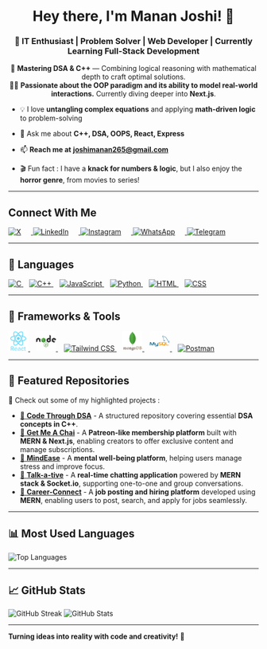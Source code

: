 <h1 align="center">Hey there, I'm Manan Joshi! 👋</h1>  
<h3 align="center">🚀 IT Enthusiast | Problem Solver | Web Developer | Currently Learning Full-Stack Development</h3>  

<p align="center">
  🔢 <strong>Mastering DSA & C++</strong> — Combining logical reasoning with mathematical depth to craft optimal solutions.  
  <br>  
  🧑‍💻 <strong>Passionate about the OOP paradigm and its ability to model real-world interactions.</strong> Currently diving deeper into <strong>Next.js</strong>.  
</p>  

- 💡 I love **untangling complex equations** and applying **math-driven logic** to problem-solving
 
- 💬 Ask me about **C++, DSA, OOPS, React, Express**

- 📫 <strong>Reach me at</strong> <a href="mailto:joshimanan265@gmail.com"><strong>joshimanan265@gmail.com</strong></a>
 
- 🎬 Fun fact : I have a **knack for numbers & logic**, but I also enjoy the **horror genre**, from movies to series!    

---

## Connect With Me  

<p align="left">
  <a href="https://x.com/Manan_tx_007" target="blank">
    <img src="https://img.freepik.com/free-vector/new-2023-twitter-logo-x-icon-design_1017-45418.jpg?w=740&t=st=1726590988~exp=1726591588~hmac=05917c81aad1f3bf834d19114f24881e8338a2f3595ad7686dd9710d742b4aae" alt="X" height="40" width="40" style="margin-right: 20px;" />
  </a>
  
  <a href="https://www.linkedin.com/in/mananj27/" target="blank">
    <img src="https://raw.githubusercontent.com/rahuldkjain/github-profile-readme-generator/master/src/images/icons/Social/linked-in-alt.svg" alt="LinkedIn" height="40" width="40" style="margin-right: 20px;" />
  </a>
  
  <a href="https://www.instagram.com/joshi_manan_27/" target="blank">
    <img src="https://upload.wikimedia.org/wikipedia/commons/thumb/9/95/Instagram_logo_2022.svg/2048px-Instagram_logo_2022.svg.png" alt="Instagram" height="40" width="40" style="margin-right: 20px;" />
  </a>
  
  <a href="https://wa.me/6283453432" target="blank">
    <img src="https://upload.wikimedia.org/wikipedia/commons/6/6b/WhatsApp.svg" alt="WhatsApp" height="48" width="48" style="margin-right: 20px;" />
  </a>
  
  <a href="https://t.me/Manan_Joshi_027" target="blank">
    <img src="https://upload.wikimedia.org/wikipedia/commons/8/82/Telegram_logo.svg" alt="Telegram" height="40" width="40" />
  </a>
</p>

---

## 🚀 Languages  
<p align="left">
  <a href="https://www.cprogramming.com/" target="_blank">
    <img src="https://img.icons8.com/color/48/000000/c-programming.png" alt="C"/>
  </a>
  &nbsp;&nbsp;
  <a href="https://cplusplus.com/doc/tutorial/classes/" target="_blank">
    <img src="https://img.icons8.com/color/48/000000/c-plus-plus-logo.png" alt="C++"/>
  </a>
  &nbsp;&nbsp;
  <a href="https://developer.mozilla.org/en-US/docs/Web/JavaScript" target="_blank">
    <img src="https://img.icons8.com/color/48/000000/javascript.png" alt="JavaScript"/>
  </a>
  &nbsp;&nbsp;
  <a href="https://www.python.org/" target="_blank">
    <img src="https://img.icons8.com/color/48/000000/python.png" alt="Python"/>
  </a>
  &nbsp;&nbsp;
  <a href="https://developer.mozilla.org/en-US/docs/Web/HTML" target="_blank">
    <img src="https://img.icons8.com/color/48/000000/html-5.png" alt="HTML"/>
  </a>
  &nbsp;&nbsp;
  <a href="https://developer.mozilla.org/en-US/docs/Web/CSS" target="_blank">
    <img src="https://img.icons8.com/color/48/000000/css3.png" alt="CSS"/>
  </a>
</p>

---

## 🚀 Frameworks & Tools  
<p align="left">
  <a href="https://react.dev/" target="_blank" rel="noreferrer">
    <img src="https://raw.githubusercontent.com/devicons/devicon/master/icons/react/react-original-wordmark.svg" alt="React" width="40" height="40"/>
  </a> &nbsp;&nbsp;
  <a href="https://nodejs.org/" target="_blank" rel="noreferrer">
    <img src="https://raw.githubusercontent.com/devicons/devicon/master/icons/nodejs/nodejs-original-wordmark.svg" alt="Node.js" width="40" height="40"/>
  </a> &nbsp;&nbsp;
  <a href="https://tailwindcss.com/" target="_blank" rel="noreferrer">
    <img src="https://www.vectorlogo.zone/logos/tailwindcss/tailwindcss-icon.svg" alt="Tailwind CSS" width="40" height="40"/>
  </a> &nbsp;&nbsp;
  <a href="https://www.mongodb.com/" target="_blank" rel="noreferrer">
    <img src="https://raw.githubusercontent.com/devicons/devicon/master/icons/mongodb/mongodb-original-wordmark.svg" alt="MongoDB" width="40" height="40"/>
  </a> &nbsp;&nbsp;
  <a href="https://www.mysql.com/" target="_blank" rel="noreferrer">
    <img src="https://raw.githubusercontent.com/devicons/devicon/master/icons/mysql/mysql-original-wordmark.svg" alt="MySQL" width="40" height="40"/>
  </a> &nbsp;&nbsp;
  <a href="https://www.postman.com/" target="_blank" rel="noreferrer">
    <img src="https://www.vectorlogo.zone/logos/getpostman/getpostman-icon.svg" alt="Postman" width="40" height="40"/>
  </a>
</p>

---

## 📌 Featured Repositories  
🚀 Check out some of my highlighted projects :  
- [🔗 **Code Through DSA**](https://github.com/Manan-Joshi750/Code_Through_DSA_CPP) - A structured repository covering essential **DSA concepts in C++**.  
- [🔗 **Get Me A Chai**](https://github.com/Manan-Joshi750/Get_Me_A_Chai) - A **Patreon-like membership platform** built with **MERN & Next.js**, enabling creators to offer exclusive content and manage subscriptions.  
- [🔗 **MindEase**](https://github.com/Manan-Joshi750/MindEase) - A **mental well-being platform**, helping users manage stress and improve focus.
- [🔗 **Talk-a-tive**](https://github.com/Manan-Joshi750/Talk-a-tive__A_Chatting_Application) - A **real-time chatting application** powered by **MERN stack & Socket.io**, supporting one-to-one and group conversations.  
- [🔗 **Career-Connect**](https://github.com/Manan-Joshi750/Job_Portal_Application) - A **job posting and hiring platform** developed using **MERN**, enabling users to post, search, and apply for jobs seamlessly.

---

## 📊 Most Used Languages  
![Top Languages](https://github-readme-stats.vercel.app/api/top-langs/?username=Manan-Joshi750&layout=compact&theme=tokyonight)  

---

## 📈 GitHub Stats  
![GitHub Streak](https://streak-stats.demolab.com/?user=Manan-Joshi750&theme=dark)
![GitHub Stats](https://github-readme-stats.vercel.app/api?username=Manan-Joshi750&show_icons=true&theme=radical)  

---

**Turning ideas into reality with code and creativity!** 🚀
